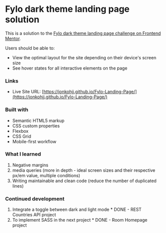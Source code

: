# Fylo dark theme landing page solution

This is a solution to the [Fylo dark theme landing page challenge on Frontend Mentor](https://www.frontendmentor.io/challenges/fylo-dark-theme-landing-page-5ca5f2d21e82137ec91a50fd).

Users should be able to:

- View the optimal layout for the site depending on their device's screen size
- See hover states for all interactive elements on the page

### Links

- Live Site URL: [https://jonkohjj.github.io/Fylo-Landing-Page/](https://jonkohjj.github.io/Fylo-Landing-Page/)

### Built with

- Semantic HTML5 markup
- CSS custom properties
- Flexbox
- CSS Grid
- Mobile-first workflow

### What I learned

1. Negative margins
2. media queries (more in depth - ideal screen sizes and their respective px/em value, multiple conditions)
3. Writing maintainable and clean code (reduce the number of duplicated lines)

### Continued development

1. Integrate a toggle between dark and light mode * DONE - REST Countries API project
2. To implement SASS in the next project * DONE - Room Homepage project
